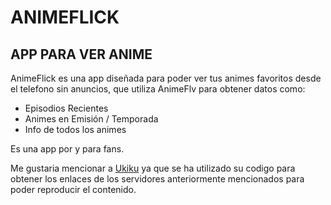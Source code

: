 # ANIMEFLICK

## APP PARA VER ANIME

AnimeFlick es una app diseñada para poder ver tus animes favoritos desde el telefono sin anuncios, que utiliza AnimeFlv para obtener datos
como:

- Episodios Recientes
- Animes en Emisión / Temporada
- Info de todos los animes


Es una app por y para fans.

Me gustaria mencionar a [Ukiku](https://github.com/jordyamc/UKIKU) ya que se ha utilizado su codigo para obtener los enlaces de los servidores anteriormente mencionados para poder reproducir el contenido.

